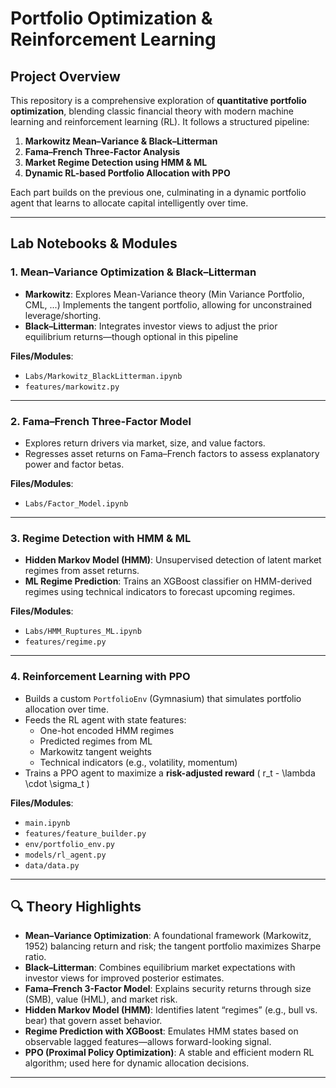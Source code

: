 # Portfolio Optimization & Reinforcement Learning

## Project Overview

This repository is a comprehensive exploration of **quantitative portfolio optimization**, blending classic financial theory with modern machine learning and reinforcement learning (RL). It follows a structured pipeline:

1. **Markowitz Mean–Variance & Black–Litterman**  
2. **Fama–French Three-Factor Analysis**  
3. **Market Regime Detection using HMM & ML**  
4. **Dynamic RL-based Portfolio Allocation with PPO**

Each part builds on the previous one, culminating in a dynamic portfolio agent that learns to allocate capital intelligently over time.

---

## Lab Notebooks & Modules

### 1. Mean–Variance Optimization & Black–Litterman
- **Markowitz**: Explores Mean-Variance theory (Min Variance Portfolio, CML, ...) Implements the tangent portfolio, allowing for unconstrained leverage/shorting.
- **Black–Litterman**: Integrates investor views to adjust the prior equilibrium returns—though optional in this pipeline

**Files/Modules**:  
- `Labs/Markowitz_BlackLitterman.ipynb`  
- `features/markowitz.py`

---

### 2. Fama–French Three-Factor Model
- Explores return drivers via market, size, and value factors.
- Regresses asset returns on Fama–French factors to assess explanatory power and factor betas.

**Files/Modules**:  
- `Labs/Factor_Model.ipynb`  


---

### 3. Regime Detection with HMM & ML
- **Hidden Markov Model (HMM)**: Unsupervised detection of latent market regimes from asset returns.
- **ML Regime Prediction**: Trains an XGBoost classifier on HMM-derived regimes using technical indicators to forecast upcoming regimes.

**Files/Modules**:  
- `Labs/HMM_Ruptures_ML.ipynb`  
- `features/regime.py`

---

### 4. Reinforcement Learning with PPO
- Builds a custom `PortfolioEnv` (Gymnasium) that simulates portfolio allocation over time.
- Feeds the RL agent with state features:  
  - One-hot encoded HMM regimes  
  - Predicted regimes from ML  
  - Markowitz tangent weights  
  - Technical indicators (e.g., volatility, momentum)  
- Trains a PPO agent to maximize a **risk-adjusted reward** \( r_t - \lambda \cdot \sigma_t \)

**Files/Modules**:  
- `main.ipynb`
- `features/feature_builder.py`  
- `env/portfolio_env.py`  
- `models/rl_agent.py`
- `data/data.py`

---

## 🔍 Theory Highlights

- **Mean–Variance Optimization**: A foundational framework (Markowitz, 1952) balancing return and risk; the tangent portfolio maximizes Sharpe ratio.
- **Black–Litterman**: Combines equilibrium market expectations with investor views for improved posterior estimates.
- **Fama–French 3-Factor Model**: Explains security returns through size (SMB), value (HML), and market risk.
- **Hidden Markov Model (HMM)**: Identifies latent “regimes” (e.g., bull vs. bear) that govern asset behavior.
- **Regime Prediction with XGBoost**: Emulates HMM states based on observable lagged features—allows forward-looking signal.
- **PPO (Proximal Policy Optimization)**: A stable and efficient modern RL algorithm; used here for dynamic allocation decisions.


---





